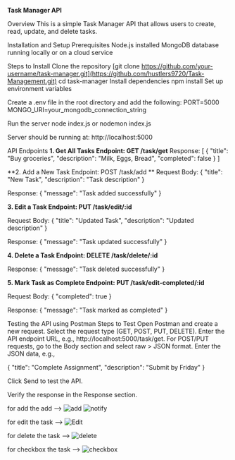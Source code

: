 **Task Manager API**

Overview
This is a simple Task Manager API that allows users to create, read, update, and delete tasks.

Installation and Setup
Prerequisites
Node.js installed
MongoDB database running locally or on a cloud service

Steps to Install
Clone the repository
[git clone https://github.com/your-username/task-manager.git](https://github.com/hustlers9720/Task-Management.git)
cd task-manager
Install dependencies
npm install
Set up environment variables

Create a .env file in the root directory and add the following:
PORT=5000
MONGO_URI=your_mongodb_connection_string

Run the server
node index.js
or  nodemon index.js

Server should be running at: http://localhost:5000

API Endpoints
**1. Get All Tasks
Endpoint: GET /task/get**
Response:
[
  {
    "title": "Buy groceries",
    "description": "Milk, Eggs, Bread",
    "completed": false
  }
]

**2. Add a New Task
Endpoint: POST /task/add
**
Request Body:
{
  "title": "New Task",
  "description": "Task description"
}

Response:
{
  "message": "Task added successfully"
}

**3. Edit a Task
Endpoint: PUT /task/edit/:id**

Request Body:
{
  "title": "Updated Task",
  "description": "Updated description"
}

Response:
{
  "message": "Task updated successfully"
}

**4. Delete a Task
Endpoint: DELETE /task/delete/:id**

Response:
{
  "message": "Task deleted successfully"
}

**5. Mark Task as Complete
Endpoint: PUT /task/edit-completed/:id**

Request Body:
{
  "completed": true
}

Response:
{
  "message": "Task marked as completed"
}

Testing the API using Postman
Steps to Test
Open Postman and create a new request.
Select the request type (GET, POST, PUT, DELETE).
Enter the API endpoint URL, e.g., http://localhost:5000/task/get.
For POST/PUT requests, go to the Body section and select raw > JSON format.
Enter the JSON data, e.g.,

{
  "title": "Complete Assignment",
  "description": "Submit by Friday"
}

Click Send to test the API.

Verify the response in the Response section.


for add the add -->
![add](https://github.com/user-attachments/assets/42bf39cb-fe77-47f5-9ae6-285cb4440910)
![notify](https://github.com/user-attachments/assets/f549f587-05af-4122-ae1c-c81b38c825ea)

for edit the task -->
![Edit](https://github.com/user-attachments/assets/1a372a00-f6c4-420b-9a9f-91b5d6bd75a5)

for delete the task -->
![delete](https://github.com/user-attachments/assets/66889920-a150-4e6f-be23-d52c9813b8a3)

for checkbox the task -->
![checkbox](https://github.com/user-attachments/assets/1201be30-7c29-46e3-b174-52cb72b662e5)


